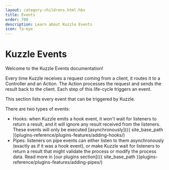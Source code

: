 ```yaml
---
layout: category-childrens.html.hbs
title: Events
order: 700
description: Learn about Kuzzle Events
icon: fa-eye
---
```


# Kuzzle Events

Welcome to the Kuzzle Events documentation!

Every time Kuzzle receives a request coming from a client, it routes it to a Controller and an Action. The Action processes the request and sends the result back to the client. Each step of this life-cycle triggers an event. 

This section lists every event that can be triggered by Kuzzle.

There are two types of events:

* Hooks: when Kuzzle emits a hook event, it won't wait for listeners to return a result, and it will ignore any result received from the listeners. These events will only be executed [asynchronously]({{ site_base_path }}plugins-reference/plugins-features/adding-hooks/)
* Pipes: listeners on pipe events can either listen to them asynchronously (exactly as if it was a hook event), or make Kuzzle wait for listeners to return a result that might validate the process or modify the process data. Read more in [our plugins section]({{ site_base_path }}plugins-reference/plugins-features/adding-pipes/)
